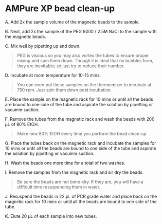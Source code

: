 # AMPure XP bead clean-up

A. Add 2x the sample volume of the magnetic beads to the sample. 

B. Next, add 2x the sample of the PEG 8000 / 2.5M NaCl to the sample with the magnetic beads.

C. Mix well by pipetting up and down.

> PEG is viscous so you may also vortex the tubes to ensure proper mixing and spin them down. Though it is ideal that no bubbles form, they are inevitable; so just try to reduce their number.

D. Incubate at room temperature for 10-15 mins. 

> You can even put these samples on the thermomixer to incubate at 750 rpm. Just spin them down post incubation.

E. Place the sample on the magnetic rack for 10 mins or until all the beads are bound to one side of the tube and aspirate the solution by pipetting or vacumm suction. 

F. Remove the tubes from the magnetic rack and wash the beads with 200 &#956;L of 80% EtOH.

> Make new 80% EtOH every time you perform the bead clean-up

G. Place the tubes back on the magnetic rack and incubate the samples for 10 mins or until all the beads are bound to one side of the tube and aspirate the solution by pipetting or vacumm suction.

H. Wash the beads one more time for a total of two washes.

I. Remove the samples from the magnetic rack and air dry the beads.

> Be sure the beads are not bone-dry. If they are, you will have a difficult time resuspending them in water.

J. Resuspend the beads in 22 &#956;L of PCR grade water and place back on the magnetic rack for 10 mins or until all the beads are bound to one side of the tube.

K. Elute 20 &#956;L of each sample into new tubes. 